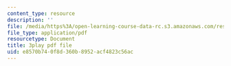 ```yaml
---
content_type: resource
description: ''
file: /media/https%3A/open-learning-course-data-rc.s3.amazonaws.com/res-6-006-video-demonstrations-in-lasers-and-optics-spring-2008/e8570b740f8d360b8952acf4823c56ac_95M4uD6WsSE.pdf
file_type: application/pdf
resourcetype: Document
title: 3play pdf file
uid: e8570b74-0f8d-360b-8952-acf4823c56ac
---
```

